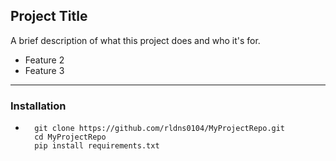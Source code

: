 ## Project Title
A brief description of what this project does and who it's for.


- Feature 2
- Feature 3
----

### Installation
-
        git clone https://github.com/rldns0104/MyProjectRepo.git
        cd MyProjectRepo
        pip install requirements.txt



